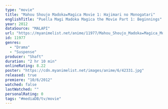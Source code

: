 ```yaml
---
type: "movie"
title: "Mahou Shoujo Madoka★Magica Movie 1: Hajimari no Monogatari"
englishTitle: "Puella Magi Madoka Magica the Movie Part 1: Beginnings"
year: 2012
dataSource: "MALAPI"
url: "https://myanimelist.net/anime/11977/Mahou_Shoujo_Madoka★Magica_Movie_1__Hajimari_no_Monogatari"
id: 11977
genres: 
  - "Drama"
  - "Suspense"
producer: "Shaft"
duration: "2 hr 10 min"
onlineRating: 8.22
poster: "https://cdn.myanimelist.net/images/anime/6/42331.jpg"
released: true
premiere: "10/6/2012"
watched: false
lastWatched: ""
personalRating: 0
tags: "#mediaDB/tv/movie"
---
```

